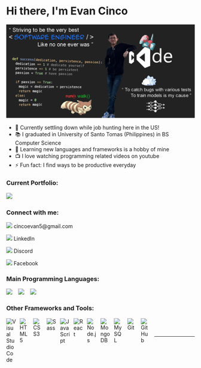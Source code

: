 # Hi there, I'm Evan Cinco

<img width="600" src="https://github.com/Nave205/Nave205/blob/main/img/My%20Github%20Cover.jpg">

- 🔭 Currently settling down while job hunting here in the US!
- 📚 I graduated in University of Santo Tomas (Philippines) in BS Computer Science
- 🌱 Learning new languages and frameworks is a hobby of mine
- 📺 I love watching programming related videos on youtube
- ⚡ Fun fact: I find ways to be productive everyday

### Current Portfolio:
<a href="https://evan-cinco-portfolio.netlify.app/" target="_blank"><img height="100" src="https://www.seekpng.com/png/detail/111-1112824_picture-my-portfolio-logo-png.png"></a>

### Connect with me:
<p><a href="https://github.com/Nave205"><img height="20" src="https://cdn.worldvectorlogo.com/logos/gmail-icon.svg"><a/> cincoevan5@gmail.com<p/>
<p><a href="https://www.linkedin.com/in/evan-aldrin-cinco-38b59920a/" target="_blank"><img height="20" src="https://cdn.worldvectorlogo.com/logos/linkedin-icon-2.svg"></a> LinkedIn<p/>
<p><a href="https://www.discordapp.com/users/251945632099467265" target="_blank"><img height="20" src="https://cdn.worldvectorlogo.com/logos/discord-6.svg"></a> Discord<p/>
<p><a href="https://www.facebook.com/evan.cinco/" target="_blank"><img height="20" src="https://cdn.worldvectorlogo.com/logos/facebook-4.svg"></a> Facebook<p/>
 
### Main Programming Languages:

<code><a href="https://www.python.org/" target="_blank"><img height="50" src="https://cdn.worldvectorlogo.com/logos/python-5.svg"></a></code>
&nbsp;&nbsp;
<code><a href="https://www.java.com/en/" target="_blank"><img height="50" src="https://cdn.worldvectorlogo.com/logos/java-14.svg"></a></code>
&nbsp;&nbsp;
<code><a href="https://visualstudio.microsoft.com/" target="_blank"><img height="50" src="https://cdn.worldvectorlogo.com/logos/c--4.svg"></a></code>

### Other Frameworks and Tools:

<img align="left" alt="Visual Studio Code" width="26px" src="https://cdn.jsdelivr.net/gh/devicons/devicon/icons/vscode/vscode-original.svg" style="padding-right:10px;" />
<img align="left" alt="HTML5" width="26px" src="https://cdn.jsdelivr.net/gh/devicons/devicon/icons/html5/html5-original.svg" style="padding-right:10px;" />
<img align="left" alt="CSS3" width="26px" src="https://cdn.jsdelivr.net/gh/devicons/devicon/icons/css3/css3-original.svg" style="padding-right:10px;" />
<img align="left" alt="Sass" width="26px" src="https://cdn.jsdelivr.net/gh/devicons/devicon/icons/sass/sass-original.svg" style="padding-right:10px;" />
<img align="left" alt="JavaScript" width="26px" src="https://cdn.jsdelivr.net/gh/devicons/devicon/icons/javascript/javascript-original.svg" style="padding-right:10px;" />
<img align="left" alt="React" width="26px" src="https://cdn.jsdelivr.net/gh/devicons/devicon/icons/react/react-original.svg" style="padding-right:10px;" />
<img align="left" alt="Node.js" width="26px" src="https://cdn.jsdelivr.net/gh/devicons/devicon/icons/nodejs/nodejs-original.svg" style="padding-right:10px;" />
<img align="left" alt="MongoDB" width="26px" src="https://cdn.jsdelivr.net/gh/devicons/devicon/icons/mongodb/mongodb-original.svg" style="padding-right:10px;" />
<img align="left" alt="MySQL" width="26px" src="https://cdn.jsdelivr.net/gh/devicons/devicon/icons/mysql/mysql-original.svg" style="padding-right:10px;" />
<img align="left" alt="Git" width="26px" src="https://cdn.jsdelivr.net/gh/devicons/devicon/icons/git/git-original.svg" style="padding-right:10px;" />
<img align="left" alt="GitHub" width="26px" src="https://user-images.githubusercontent.com/3369400/139448065-39a229ba-4b06-434b-bc67-616e2ed80c8f.png" style="padding-right:10px;" />


<br />
<br />

---
